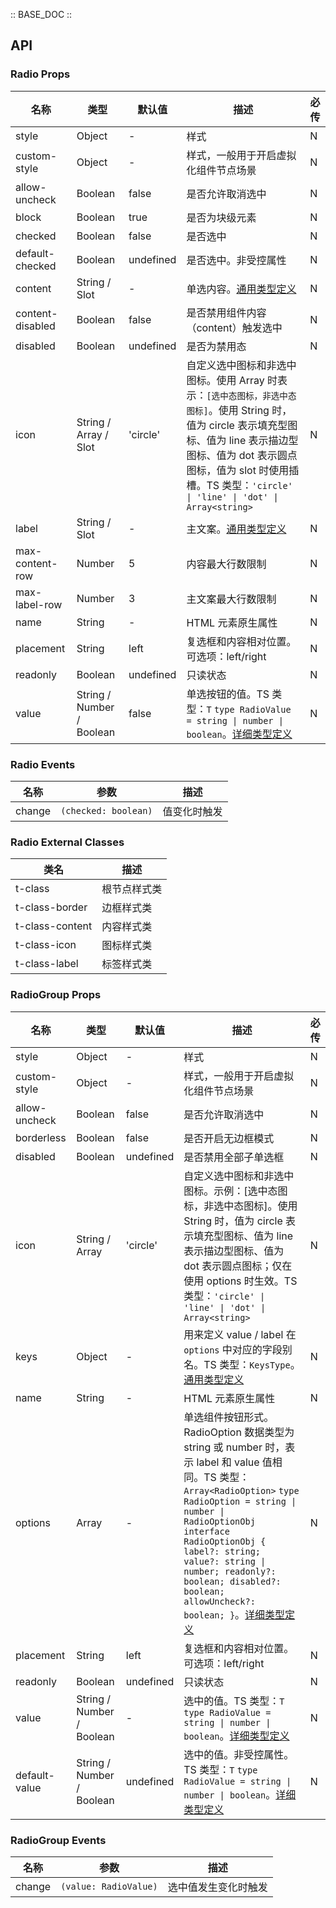 :: BASE_DOC ::

## API

### Radio Props

名称 | 类型 | 默认值 | 描述 | 必传
-- | -- | -- | -- | --
style | Object | - | 样式 | N
custom-style | Object | - | 样式，一般用于开启虚拟化组件节点场景 | N
allow-uncheck | Boolean | false | 是否允许取消选中 | N
block | Boolean | true | 是否为块级元素 | N
checked | Boolean | false | 是否选中 | N
default-checked | Boolean | undefined | 是否选中。非受控属性 | N
content | String / Slot | - | 单选内容。[通用类型定义](https://github.com/Tencent/tdesign-miniprogram/blob/develop/src/common/common.ts) | N
content-disabled | Boolean | false | 是否禁用组件内容（content）触发选中 | N
disabled | Boolean | undefined | 是否为禁用态 | N
icon | String / Array / Slot | 'circle' | 自定义选中图标和非选中图标。使用 Array 时表示：`[选中态图标，非选中态图标]`。使用 String 时，值为 circle 表示填充型图标、值为 line 表示描边型图标、值为 dot 表示圆点图标，值为 slot 时使用插槽。TS 类型：`'circle' \| 'line' \| 'dot' \| Array<string>` | N
label | String / Slot | - | 主文案。[通用类型定义](https://github.com/Tencent/tdesign-miniprogram/blob/develop/src/common/common.ts) | N
max-content-row | Number | 5 | 内容最大行数限制 | N
max-label-row | Number | 3 | 主文案最大行数限制 | N
name | String | - | HTML 元素原生属性 | N
placement | String | left | 复选框和内容相对位置。可选项：left/right | N
readonly | Boolean | undefined | 只读状态 | N
value | String / Number / Boolean | false | 单选按钮的值。TS 类型：`T` `type RadioValue = string \| number \| boolean`。[详细类型定义](https://github.com/Tencent/tdesign-miniprogram/tree/develop/src/radio/type.ts) | N

### Radio Events

名称 | 参数 | 描述
-- | -- | --
change | `(checked: boolean)` | 值变化时触发

### Radio External Classes

类名 | 描述
-- | --
t-class | 根节点样式类
t-class-border | 边框样式类
t-class-content | 内容样式类
t-class-icon | 图标样式类
t-class-label | 标签样式类


### RadioGroup Props

名称 | 类型 | 默认值 | 描述 | 必传
-- | -- | -- | -- | --
style | Object | - | 样式 | N
custom-style | Object | - | 样式，一般用于开启虚拟化组件节点场景 | N
allow-uncheck | Boolean | false | 是否允许取消选中 | N
borderless | Boolean | false | 是否开启无边框模式 | N
disabled | Boolean | undefined | 是否禁用全部子单选框 | N
icon | String / Array | 'circle' | 自定义选中图标和非选中图标。示例：[选中态图标，非选中态图标]。使用 String 时，值为 circle 表示填充型图标、值为 line 表示描边型图标、值为 dot 表示圆点图标；仅在使用 options 时生效。TS 类型：`'circle' \| 'line' \| 'dot' \| Array<string>` | N
keys | Object | - | 用来定义 value / label 在 `options` 中对应的字段别名。TS 类型：`KeysType`。[通用类型定义](https://github.com/Tencent/tdesign-miniprogram/blob/develop/src/common/common.ts) | N
name | String | - | HTML 元素原生属性 | N
options | Array | - | 单选组件按钮形式。RadioOption 数据类型为 string 或 number 时，表示 label 和 value 值相同。TS 类型：`Array<RadioOption>` `type RadioOption = string \| number \| RadioOptionObj` `interface RadioOptionObj { label?: string; value?: string \| number; readonly?: boolean; disabled?: boolean; allowUncheck?: boolean; }`。[详细类型定义](https://github.com/Tencent/tdesign-miniprogram/tree/develop/src/radio-group/type.ts) | N
placement | String | left | 复选框和内容相对位置。可选项：left/right | N
readonly | Boolean | undefined | 只读状态 | N
value | String / Number / Boolean | - | 选中的值。TS 类型：`T` `type RadioValue = string \| number \| boolean`。[详细类型定义](https://github.com/Tencent/tdesign-miniprogram/tree/develop/src/radio-group/type.ts) | N
default-value | String / Number / Boolean | undefined | 选中的值。非受控属性。TS 类型：`T` `type RadioValue = string \| number \| boolean`。[详细类型定义](https://github.com/Tencent/tdesign-miniprogram/tree/develop/src/radio-group/type.ts) | N

### RadioGroup Events

名称 | 参数 | 描述
-- | -- | --
change | `(value: RadioValue)` | 选中值发生变化时触发
